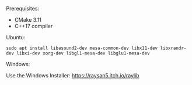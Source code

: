 Prerequisites:
   * CMake 3.11
   * C++17 compiler
   
Ubuntu:

```sudo apt install libasound2-dev mesa-common-dev libx11-dev libxrandr-dev libxi-dev xorg-dev libgl1-mesa-dev libglu1-mesa-dev```

Windows:

Use the Windows Installer: https://raysan5.itch.io/raylib